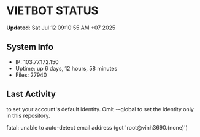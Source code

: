 # VIETBOT STATUS
**Updated**: Sat Jul 12 09:10:55 AM +07 2025

## System Info
- IP: 103.77.172.150
- Uptime: up 6 days, 12 hours, 58 minutes
- Files: 27940

## Last Activity

to set your account's default identity.
Omit --global to set the identity only in this repository.

fatal: unable to auto-detect email address (got 'root@vinh3690.(none)')
